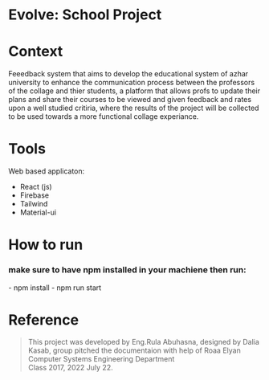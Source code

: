 # Evolve: School Project

# Context 
Feeedback system that aims to develop the educational system of azhar university to enhance the communication process between the professors of the collage and thier students, a platform that allows profs to update their plans and share their courses to be viewed and given feedback and rates upon a well studied critiria, where the results of the project will be collected to be used towards a more functional collage experiance.

# Tools 
Web based applicaton: 
- React (js)
- Firebase 
- Tailwind 
- Material-ui

# How to run
 <h3> make sure to have npm installed in your machiene then run: </h3>
  - npm install 
  - npm run start 

# Reference 
> This project was developed by Eng.Rula Abuhasna, designed by Dalia Kasab, group pitched the documentaion with help of Roaa Elyan
> Computer Systems Engineering Department  
> Class 2017, 2022 July 22.

